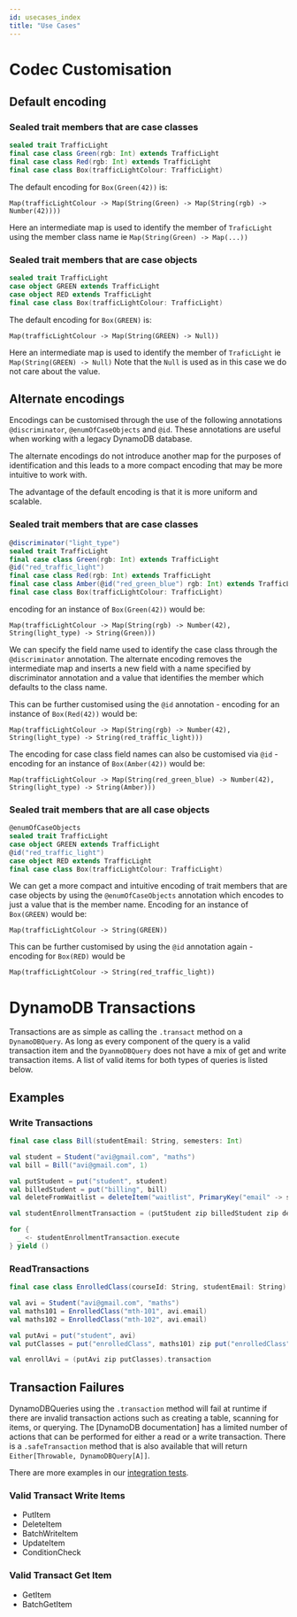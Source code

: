 ```yaml
---
id: usecases_index
title: "Use Cases"
---
```


# Codec Customisation

## Default encoding

### Sealed trait members that are case classes

```scala
sealed trait TrafficLight
final case class Green(rgb: Int) extends TrafficLight 
final case class Red(rgb: Int) extends TrafficLight
final case class Box(trafficLightColour: TrafficLight)
```

The default encoding for `Box(Green(42))` is:

`Map(trafficLightColour -> Map(String(Green) -> Map(String(rgb) -> Number(42))))`

Here an intermediate map is used to identify the member of `TraficLight` using the member class name ie `Map(String(Green) -> Map(...))`

### Sealed trait members that are case objects

```scala
sealed trait TrafficLight
case object GREEN extends TrafficLight 
case object RED extends TrafficLight
final case class Box(trafficLightColour: TrafficLight)
```

The default encoding for `Box(GREEN)` is:

`Map(trafficLightColour -> Map(String(GREEN) -> Null))`

Here an intermediate map is used to identify the member of `TraficLight` ie `Map(String(GREEN) -> Null)`
Note that the `Null` is used as in this case we do not care about the value.

## Alternate encodings
Encodings can be customised through the use of the following annotations `@discriminator`, `@enumOfCaseObjects` and `@id`.
These annotations are useful when working with a legacy DynamoDB database.

The alternate encodings do not introduce another map for the purposes of identification and this leads to a more compact
encoding that may be more intuitive to work with.

The advantage of the default encoding is that it is more uniform and scalable.

### Sealed trait members that are case classes

```scala
@discriminator("light_type")
sealed trait TrafficLight
final case class Green(rgb: Int) extends TrafficLight
@id("red_traffic_light")
final case class Red(rgb: Int) extends TrafficLight
final case class Amber(@id("red_green_blue") rgb: Int) extends TrafficLight
final case class Box(trafficLightColour: TrafficLight)
```

encoding for an instance of `Box(Green(42))` would be:

`Map(trafficLightColour -> Map(String(rgb) -> Number(42), String(light_type) -> String(Green)))`

We can specify the field name used to identify the case class through the `@discriminator` annotation. The alternate
encoding removes the intermediate map and inserts a new field with a name specified by discriminator annotation and a
value that identifies the member which defaults to the class name.

This can be further customised using the `@id` annotation - encoding for an instance of `Box(Red(42))` would be:

`Map(trafficLightColour -> Map(String(rgb) -> Number(42), String(light_type) -> String(red_traffic_light)))`

The encoding for case class field names can also be customised via `@id` - encoding for an instance of `Box(Amber(42))` would be:

`Map(trafficLightColour -> Map(String(red_green_blue) -> Number(42), String(light_type) -> String(Amber)))`


### Sealed trait members that are all case objects

```scala
@enumOfCaseObjects
sealed trait TrafficLight
case object GREEN extends TrafficLight 
@id("red_traffic_light")
case object RED extends TrafficLight
final case class Box(trafficLightColour: TrafficLight)
```

We can get a more compact and intuitive encoding of trait members that are case objects by using the `@enumOfCaseObjects`
annotation which encodes to just a value that is the member name. Encoding for an instance of `Box(GREEN)` would be:

`Map(trafficLightColour -> String(GREEN))`

This can be further customised by using the `@id` annotation again - encoding for `Box(RED)` would be

`Map(trafficLightColour -> String(red_traffic_light))`

# DynamoDB Transactions

Transactions are as simple as calling the `.transact` method on a `DynamoDBQuery`. As long as every component of the query is a valid transaction item and the `DyanmoDBQuery` does not have a mix of get and write transaction items. A list of valid items for both types of queries is listed below.

## Examples

### Write Transactions
```scala
final case class Bill(studentEmail: String, semesters: Int)

val student = Student("avi@gmail.com", "maths")
val bill = Bill("avi@gmail.com", 1)

val putStudent = put("student", student)
val billedStudent = put("billing", bill)
val deleteFromWaitlist = deleteItem("waitlist", PrimaryKey("email" -> student.email))

val studentEnrollmentTransaction = (putStudent zip billedStudent zip deleteFromWaitlist).transact

for {
  _ <- studentEnrollmentTransaction.execute
} yield ()
```

### ReadTransactions

```scala
final case class EnrolledClass(courseId: String, studentEmail: String)

val avi = Student("avi@gmail.com", "maths")
val maths101 = EnrolledClass("mth-101", avi.email)
val maths102 = EnrolledClass("mth-102", avi.email)

val putAvi = put("student", avi)
val putClasses = put("enrolledClass", maths101) zip put("enrolledClass", maths102)

val enrollAvi = (putAvi zip putClasses).transaction
```

## Transaction Failures

DynamoDBQueries using the `.transaction` method will fail at runtime if there are invalid transaction actions such as creating a table, scanning for items, or querying. The [DynamoDB documentation] has a limited number of actions that can be performed for either a read or a write transaction. There is a `.safeTransaction` method that is also available that will return `Either[Throwable, DynamoDBQuery[A]]`.

There are more examples in our [integration tests](../../dynamodb/src/it/scala/zio/dynamodb/LiveSpec.scala).

### Valid Transact Write Items

* PutItem
* DeleteItem
* BatchWriteItem
* UpdateItem
* ConditionCheck


### Valid Transact Get Item

* GetItem
* BatchGetItem
